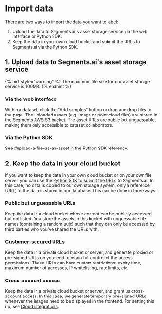 # Import data

There are two ways to import the data you want to label:

1. Upload the data to Segments.ai's asset storage service via the web interface or Python SDK.
2. Keep the data in your own cloud bucket and submit the URLs to Segments.ai via the Python SDK.

## 1. Upload data to Segments.ai's asset storage service

{% hint style="warning" %}
The maximum file size for our asset storage service is 100MB.
{% endhint %}

### Via the web interface

Within a dataset, click the "Add samples" button or drag and drop files to the page. The uploaded assets (e.g. image or point cloud files) are stored in the Segments AWS S3 bucket. The asset URLs are public but unguessable, making them only accessible to dataset collaborators.&#x20;

### Via the Python SDK

See [#upload-a-file-as-an-asset](../../python-sdk.md#upload-a-file-as-an-asset "mention") in the Python SDK reference.

## 2. Keep the data in your cloud bucket

If you want to keep the data in your own cloud bucket or on your own file server, you can use the [Python SDK to submit the URLs](../../python-sdk.md#create-a-sample) to Segments.ai. In this case, no data is copied to our own storage system, only a reference (URL) to the data is stored in our database. This can be done in three ways:

### **Public but unguessable URLs**

Keep the data in a cloud bucket whose content can be publicly accessed but not listed. You store the assets in this bucket with unguessable file names (containing a random uuid) such that they can only be accessed by third parties who you've shared the URLs with.

### **Customer-secured URLs**

Keep the data in a private cloud bucket or server, and generate proxied or pre-signed URLs on your end to retain full control of the access permissions. These URLs can have custom restrictions: expiry time, maximum number of accesses, IP whitelisting, rate limits, etc.

### **Cross-account access**

Keep the data in a private cloud bucket or server, and grant us cross-account access. In this case, we generate temporary pre-signed URLs whenever the images need to be displayed in the frontend. For setting this up, see [Cloud integrations](cloud-integration.md).

